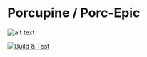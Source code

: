 # Porcupine / Porc-Epic

![alt text](https://github.com/chbinousamy/porcinet/blob/porcupine/assets/images/IndPorcupine.jpg?raw=true)

[![Build & Test](https://github.com/chbinousamy/porcinet/actions/workflows/c-cpp.yml/badge.svg?branch=porcupine)](https://github.com/chbinousamy/porcinet/porcinet/actions/workflows/c-cpp.yml?branch=porcupine)


